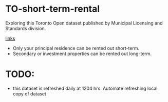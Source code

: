 # TO-short-term-rental
Exploring this Toronto Open dataset published by Municipal Licensing and Standards division.

[links](https://www.toronto.ca/community-people/housing-shelter/short-term-rentals/short-term-rental-operators-hosts/)
- Only your principal residence can be rented out short-term.
- Secondary or investment properties can be rented out long-term.


# TODO:

- this dataset is refreshed daily at 1204 hrs. Automate refreshing local copy of dataset
